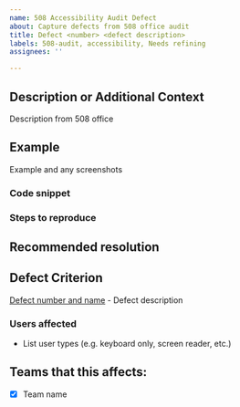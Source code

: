 ```yaml
---
name: 508 Accessibility Audit Defect
about: Capture defects from 508 office audit
title: Defect <number> <defect description>
labels: 508-audit, accessibility, Needs refining
assignees: ''

---
```


## Description or Additional Context
Description from 508 office

## Example
Example and any screenshots

### Code snippet


### Steps to reproduce


## Recommended resolution


## Defect Criterion
[Defect number and name](urlToGuideline) - Defect description

### Users affected
- List user types (e.g. keyboard only, screen reader, etc.)

## Teams that this affects:
- [x] Team name
